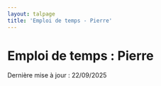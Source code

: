 ```yaml
---
layout: talpage
title: 'Emploi de temps - Pierre'
---
```


# Emploi de temps : Pierre

<p class="text-secondary">Dernière mise à jour : 22/09/2025</p>
